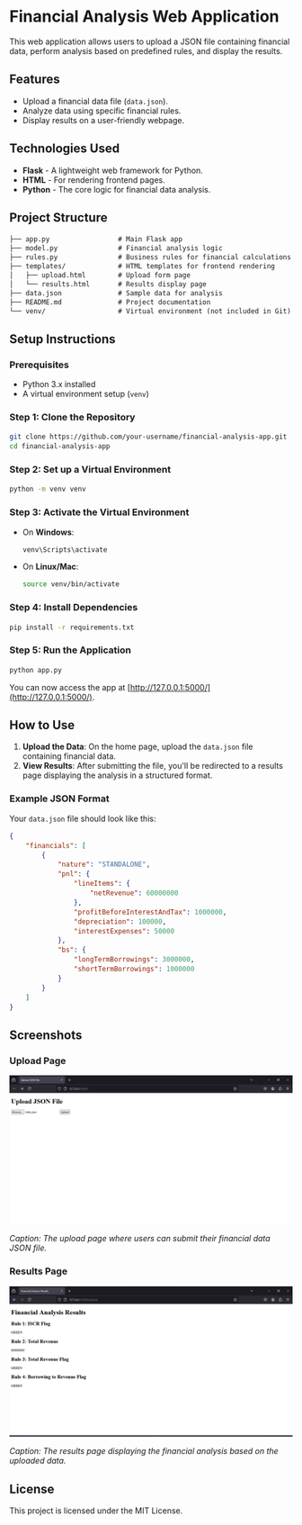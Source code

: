 # Financial Analysis Web Application

This web application allows users to upload a JSON file containing financial data, perform analysis based on predefined rules, and display the results.

## Features

- Upload a financial data file (`data.json`).
- Analyze data using specific financial rules.
- Display results on a user-friendly webpage.

## Technologies Used

- **Flask** - A lightweight web framework for Python.
- **HTML** - For rendering frontend pages.
- **Python** - The core logic for financial data analysis.

## Project Structure

```
├── app.py                 # Main Flask app
├── model.py               # Financial analysis logic
├── rules.py               # Business rules for financial calculations
├── templates/             # HTML templates for frontend rendering
│   ├── upload.html        # Upload form page
│   └── results.html       # Results display page
├── data.json              # Sample data for analysis
├── README.md              # Project documentation
└── venv/                  # Virtual environment (not included in Git)
```

## Setup Instructions

### Prerequisites

- Python 3.x installed
- A virtual environment setup (`venv`)

### Step 1: Clone the Repository

```bash
git clone https://github.com/your-username/financial-analysis-app.git
cd financial-analysis-app
```

### Step 2: Set up a Virtual Environment

```bash
python -m venv venv
```

### Step 3: Activate the Virtual Environment

- On **Windows**:
  ```bash
  venv\Scripts\activate
  ```
- On **Linux/Mac**:
  ```bash
  source venv/bin/activate
  ```

### Step 4: Install Dependencies

```bash
pip install -r requirements.txt
```

### Step 5: Run the Application

```bash
python app.py
```

You can now access the app at [http://127.0.0.1:5000/](http://127.0.0.1:5000/).

## How to Use

1. **Upload the Data**: On the home page, upload the `data.json` file containing financial data.
2. **View Results**: After submitting the file, you'll be redirected to a results page displaying the analysis in a structured format.

### Example JSON Format

Your `data.json` file should look like this:

```json
{
    "financials": [
        {
            "nature": "STANDALONE",
            "pnl": {
                "lineItems": {
                    "netRevenue": 60000000
                },
                "profitBeforeInterestAndTax": 1000000,
                "depreciation": 100000,
                "interestExpenses": 50000
            },
            "bs": {
                "longTermBorrowings": 3000000,
                "shortTermBorrowings": 1000000
            }
        }
    ]
}
```

## Screenshots

### Upload Page

![Upload Page](image/image2.png)

*Caption: The upload page where users can submit their financial data JSON file.*

### Results Page

![Results Page](image/Image1.png)

*Caption: The results page displaying the financial analysis based on the uploaded data.*

## License

This project is licensed under the MIT License.
